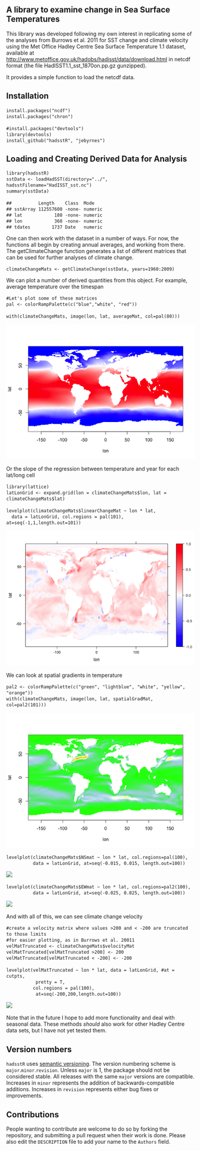A library to examine change in Sea Surface Temperatures
-------------------------------------------------------

This library was developed following my own interest in replicating some
of the analyses from Burrows et al. 2011 for SST change and climate
velocity using the Met Office Hadley Centre Sea Surface Temperature 1.1
dataset, available at
<http://www.metoffice.gov.uk/hadobs/hadisst/data/download.html> in
netcdf format (the file HadISST1.1\_sst\_1870on.pp.gz gunzipped).

It provides a simple function to load the netcdf data.

Installation
------------

    install.packages("ncdf")
    install.packages("chron")

    #install.packages("devtools")
    library(devtools)
    install_github("hadsstR", "jebyrnes")

Loading and Creating Derived Data for Analysis
----------------------------------------------

    library(hadsstR)
    sstData <- loadHadSST(directory="../", hadsstFilename="HadISST_sst.nc") 
    summary(sstData)

    ##          Length    Class  Mode   
    ## sstArray 112557600 -none- numeric
    ## lat            180 -none- numeric
    ## lon            360 -none- numeric
    ## tdates        1737 Date   numeric

One can then work with the dataset in a number of ways. For now, the
functions all begin by creating annual averages, and working from there.
The getClimateChange function generates a list of different matrices
that can be used for further analyses of climate change.

    climateChangeMats <- getClimateChange(sstData, years=1960:2009)

We can plot a number of derived quantities from this object. For
example, average temperature over the timespan

    #Let's plot some of these matrices
    pal <- colorRampPalette(c("blue","white", "red"))

    with(climateChangeMats, image(lon, lat, averageMat, col=pal(80)))

![](README_files/figure-markdown_strict/unnamed-chunk-4-1.png)

Or the slope of the regression between temperature and year for each
lat/long cell

    library(lattice)
    latLonGrid <- expand.grid(lon = climateChangeMats$lon, lat = climateChangeMats$lat)

    levelplot(climateChangeMats$linearChangeMat ~ lon * lat, 
      data = latLonGrid, col.regions = pal(101), at=seq(-1,1,length.out=101))

![](README_files/figure-markdown_strict/unnamed-chunk-5-1.png)

We can look at spatial gradients in temperature

    pal2 <- colorRampPalette(c("green", "lightblue", "white", "yellow", "orange"))
    with(climateChangeMats, image(lon, lat, spatialGradMat, col=pal2(101)))

![](README_files/figure-markdown_strict/unnamed-chunk-6-1.png)

    levelplot(climateChangeMats$NSmat ~ lon * lat, col.regions=pal(100),
              data = latLonGrid, at=seq(-0.015, 0.015, length.out=100))

![](README_files/figure-markdown_strict/unnamed-chunk-6-2.png)

    levelplot(climateChangeMats$EWmat ~ lon * lat, col.regions=pal2(100),
              data = latLonGrid, at=seq(-0.025, 0.025, length.out=100))

![](README_files/figure-markdown_strict/unnamed-chunk-6-3.png)

And with all of this, we can see climate change velocity

    #create a velocity matrix where values >200 and < -200 are truncated to those limits
    #for easier plotting, as in Burrows et al. 20011
    velMatTruncated <- climateChangeMats$velocityMat
    velMatTruncated[velMatTruncated >200] <- 200
    velMatTruncated[velMatTruncated < -200] <- -200

    levelplot(velMatTruncated ~ lon * lat, data = latLonGrid, #at = cutpts, 
               pretty = T, 
              col.regions = pal(100),
               at=seq(-200,200,length.out=100))

![](README_files/figure-markdown_strict/unnamed-chunk-7-1.png)

Note that in the future I hope to add more functionality and deal with
seasonal data. These methods *should* also work for other Hadley Centre
data sets, but I have not yet tested them.

Version numbers
---------------

`hadsstR` uses [semantic versioning](http://semver.org/). The version
numbering scheme is `major`.`minor`.`revision`. Unless `major` is 1, the
package should not be considered stable. All releases with the same
`major` versions are compatible. Increases in `minor` represents the
addition of backwards-compatible additions. Increases in `revision`
represents either bug fixes or improvements.

Contributions
-------------

People wanting to contribute are welcome to do so by forking the
repository, and submitting a pull request when their work is done.
Please also edit the `DESCRIPTION` file to add your name to the
`Authors` field.
